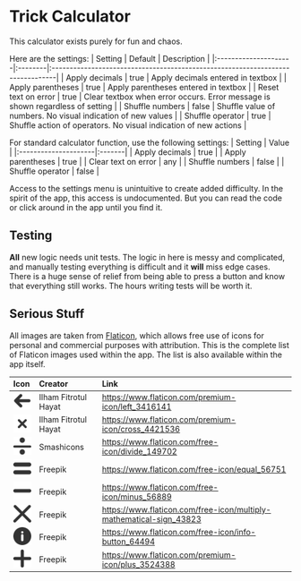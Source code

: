 # Trick Calculator

This calculator exists purely for fun and chaos. 

Here are the settings:
| Setting              | Default | Description                                                                    |
|:---------------------|:--------|:-------------------------------------------------------------------------------|
| Apply decimals       | true    | Apply decimals entered in textbox                                              |
| Apply parentheses    | true    | Apply parentheses entered in textbox                                           |
| Reset text on error  | true    | Clear textbox when error occurs. Error message is shown regardless of setting  |
| Shuffle numbers      | false   | Shuffle value of numbers. No visual indication of new values                   |
| Shuffle operator     | true    | Shuffle action of operators. No visual indication of new actions               |

For standard calculator function, use the following settings:
| Setting              | Value  |
|:---------------------|:-------|
| Apply decimals       | true   |
| Apply parentheses    | true   |
| Clear text on error  | any    |
| Shuffle numbers      | false  |
| Shuffle operator     | false  |

Access to the settings menu is unintuitive to create added difficulty.
In the spirit of the app, this access is undocumented.
But you can read the code or click around in the app until you find it.

## Testing
**All** new logic needs unit tests.
The logic in here is messy and complicated, and manually testing everything is difficult and it **will** miss edge cases.
There is a huge sense of relief from being able to press a button and know that everything still works.
The hours writing tests will be worth it.

## Serious Stuff
All images are taken from [Flaticon](https://www.flaticon.com/), which allows free use of icons for personal and commercial purposes with attribution.
This is the complete list of Flaticon images used within the app.
The list is also available within the app itself.

| Icon                                                        | Creator              | Link                                                                  |
|:------------------------------------------------------------|:---------------------|:----------------------------------------------------------------------|
| ![img](app/src/main/res/drawable-hdpi/ic_arrow_left.png)    | Ilham Fitrotul Hayat | <https://www.flaticon.com/premium-icon/left_3416141>                  |
| ![img](app/src/main/res/drawable-hdpi/ic_close.png)         | Ilham Fitrotul Hayat | <https://www.flaticon.com/premium-icon/cross_4421536>                 |
| ![img](app/src/main/res/drawable-hdpi/ic_divide.png)        | Smashicons           | <https://www.flaticon.com/free-icon/divide_149702>                    |
| ![img](app/src/main/res/drawable-hdpi/ic_equals.png)        | Freepik              | <https://www.flaticon.com/free-icon/equal_56751>                      |
| ![img](app/src/main/res/drawable-hdpi/ic_minus.png)         | Freepik              | <https://www.flaticon.com/free-icon/minus_56889>                      |
| ![img](app/src/main/res/drawable-hdpi/ic_times.png)         | Freepik              | <https://www.flaticon.com/free-icon/multiply-mathematical-sign_43823> |
| ![img](app/src/main/res/drawable-hdpi/ic_info.png)          | Freepik              | <https://www.flaticon.com/free-icon/info-button_64494>                |
| ![img](app/src/main/res/drawable-hdpi/ic_plus.png)          | Freepik              | <https://www.flaticon.com/premium-icon/plus_3524388>                  |
